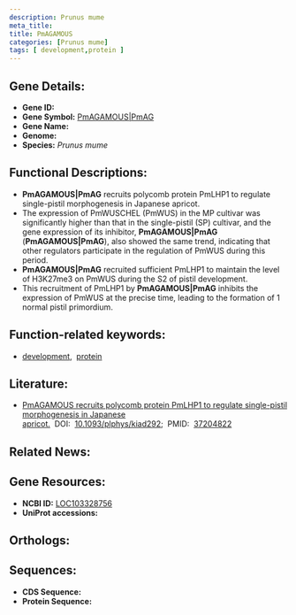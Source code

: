 ```yaml
---
description: Prunus mume
meta_title:
title: PmAGAMOUS
categories: [Prunus mume]
tags: [ development,protein ]
---
```


## Gene Details:
- **Gene ID:** []()
- **Gene Symbol:** <u>PmAGAMOUS|PmAG</u>
- **Gene Name:** 
- **Genome:** []()
- **Species:** *Prunus mume*

## Functional Descriptions:
   - **PmAGAMOUS|PmAG** recruits polycomb protein PmLHP1 to regulate single-pistil morphogenesis in Japanese apricot.
   - The expression of PmWUSCHEL (PmWUS) in the MP cultivar was significantly higher than that in the single-pistil (SP) cultivar, and the gene expression of its inhibitor, **PmAGAMOUS|PmAG** (**PmAGAMOUS|PmAG**), also showed the same trend, indicating that other regulators participate in the regulation of PmWUS during this period.
   - **PmAGAMOUS|PmAG** recruited sufficient PmLHP1 to maintain the level of H3K27me3 on PmWUS during the S2 of pistil development.
   - This recruitment of PmLHP1 by **PmAGAMOUS|PmAG** inhibits the expression of PmWUS at the precise time, leading to the formation of 1 normal pistil primordium.

## Function-related keywords:
   - [development](/tags/development/),&nbsp;&nbsp;[protein](/tags/protein/)

## Literature:
   - [PmAGAMOUS recruits polycomb protein PmLHP1 to regulate single-pistil morphogenesis in Japanese apricot.](https://doi.org/10.1093/plphys/kiad292)&nbsp;&nbsp;DOI:&nbsp;&nbsp;[10.1093/plphys/kiad292](https://doi.org/10.1093/plphys/kiad292);&nbsp;&nbsp;PMID:&nbsp;&nbsp;[37204822](https://pubmed.ncbi.nlm.nih.gov/37204822/)

## Related News:

## Gene Resources:
- **NCBI ID:**  [LOC103328756](https://www.ncbi.nlm.nih.gov/gene/?term=LOC103328756)
- **UniProt accessions:**  [](https://www.uniprot.org/uniprotkb//entry)

## Orthologs:

## Sequences:
- **CDS Sequence:**
- **Protein Sequence:**
